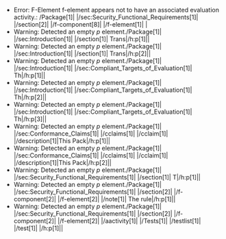 * Error: F-Element f-element appears not to have an associated evaluation activity.:
        /Package[1]|
  |/sec:Security_Functional_Requirements[1]|
 |/section[2]|
        |/f-component[8]|
        |/f-element[1]|
        |
* Warning: Detected an empty _p_ element./Package[1]|
  |/sec:Introduction[1]|
    |/section[1]|
	  Trans|/h:p[1]||
* Warning: Detected an empty _p_ element./Package[1]|
  |/sec:Introduction[1]|
    |/section[1]|
	  Trans|/h:p[2]||
* Warning: Detected an empty _p_ element./Package[1]|
  |/sec:Introduction[1]|
    |/sec:Compliant_Targets_of_Evaluation[1]|
      Th|/h:p[1]||
* Warning: Detected an empty _p_ element./Package[1]|
  |/sec:Introduction[1]|
    |/sec:Compliant_Targets_of_Evaluation[1]|
      Th|/h:p[2]||
* Warning: Detected an empty _p_ element./Package[1]|
  |/sec:Introduction[1]|
    |/sec:Compliant_Targets_of_Evaluation[1]|
      Th|/h:p[3]||
* Warning: Detected an empty _p_ element./Package[1]|
  |/sec:Conformance_Claims[1]|
    |/cclaims[1]|
      |/cclaim[1]|
        |/description[1]|This Pack|/h:p[1]||
* Warning: Detected an empty _p_ element./Package[1]|
  |/sec:Conformance_Claims[1]|
    |/cclaims[1]|
      |/cclaim[1]|
        |/description[1]|This Pack|/h:p[2]||
* Warning: Detected an empty _p_ element./Package[1]|
  |/sec:Security_Functional_Requirements[1]|
 |/section[1]|
     		T|/h:p[1]||
* Warning: Detected an empty _p_ element./Package[1]|
  |/sec:Security_Functional_Requirements[1]|
 |/section[2]|
        |/f-component[2]|
		  |/f-element[2]|
        |/note[1]| The rule|/h:p[1]||
* Warning: Detected an empty _p_ element./Package[1]|
  |/sec:Security_Functional_Requirements[1]|
 |/section[2]|
        |/f-component[2]|
		  |/f-element[2]|
        |/aactivity[1]|
        |/Tests[1]|
        |/testlist[1]|
        |/test[1]| 
       |/h:p[1]||
